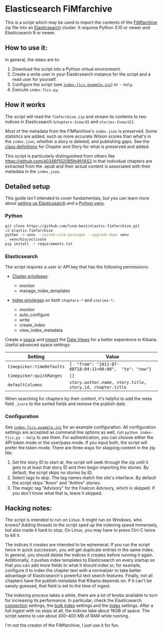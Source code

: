 # Elasticsearch FiMfarchive
This is a script which may be used to import the contents of the [FiMfarchive](https://www.fimfiction.net/user/116950/Fimfarchive) zip file into an [Elasticsearch](https://www.elastic.co/guide/) cluster.  It requires Python 3.10 or newer and Elasticsearch 8 or newer.

## How to use it:

In general, the steps are to:
1. Download the script into a Python virtual environment.
2. Create a write user in your Elasticsearch instance for the script and a read user for yourself.
3. Configure the script (see [`index-fics.example.ini`](index-fics.example.ini)) or `--help`.
4. Execute `index-fics.py`.

## How it works

The script will read the `fimfarchive.zip` and stream its contents to two indices in Elasticsearch (`chapters-{now/d}` and `stories-{now/d}`).

*Most* of the metadata from the FiMfarchive's `index.json` is preserved.  Some statistics are added, such as more accurate Wilson scores than what's in the `index.json`, whether a story is deleted, and publishing gaps. See the [class definitions](esdocs.py) for Chapter and Story for what is preserved and added.

This script is particularly distinguished from others like https://github.com/a0346f102085fe9f/IAS2 in that individual chapters are extracted from the .epub and their actual content is associated with their metadata in the `index.json`.

## Detailed setup
This guide isn't intended to cover fundamentals, but you can learn more about [setting up Elasticsearch](https://www.elastic.co/guide/en/elasticsearch/reference/current/getting-started.html) and a [Python venv](https://docs.python.org/3/library/venv.html).

### Python
```bash
git clone https://github.com/luna-best/elastic-fimfarchive.git
cd elastic-fimfarchive
python -m venv --system-site-packages --upgrade-deps venv
. venv/bin/activate
pip install -r requirements.txt
```

### Elasticsearch
The script requires a user or API key that has the following permissions:

* [Cluster privileges](https://www.elastic.co/guide/en/elasticsearch/reference/current/security-privileges.html#privileges-list-cluster):
	* monitor
	* manage_index_templates

* [Index privileges](https://www.elastic.co/guide/en/elasticsearch/reference/current/security-privileges.html#privileges-list-indices) on both `chapters-*` and `stories-*`:
	* monitor
	* auto_configure
	* write
	* create_index
	* view_index_metadata

Create a [space](https://www.elastic.co/guide/en/kibana/current/xpack-spaces.html) and [import](https://www.elastic.co/guide/en/kibana/current/managing-saved-objects.html) the [Data Views](data%20views.ndjson) for a better experience in Kibana. Useful advanced space settings:

| Setting                   | Value                                                     |
|---------------------------|-----------------------------------------------------------|
| `timepicker:timeDefaults` | `{  "from": "2011-07-08T18:04:11+00:00",  "to": "now"}`   |
| `timepicker:quickRanges`  | `[]`                                                      |
| `defaultColumns`          | `story.author.name, story.title, story.id, chapter.title` |

When searching for chapters by their content, it's helpful to add the meta field `_score` to the sorted fields and remove the publish date.

### Configuration
See [`index-fics.example.ini`](index-fics.example.ini) for an example configuration.  All configuration settings are accepted as command line options as well, run `python index-fics.py --help` to see them. For authentication, you can choose either the API token mode or the user/pass mode. If you input both, the script will prefer the token mode.  There are three ways for skipping content in the zip file:
1. Set the story ID to start at, the script will seek through the zip until it gets to at least that story ID and then begin importing the stories.  By default, the script skips no stories by ID.
2. Select tags to skip.  The tag names match the site's interface. By default the script skips "Anon" and "Anthro" stories.
3. The magic tag "Advisory" for the Foalcon Advisory, which is skipped.  If you don't know what that is, leave it skipped.

## Hacking notes:

The script is intended to run on Linux. It might run on Windows, who knows?  Adding threads to the script sped up the indexing speed immensely, but also made it hard to stop.  On Linux, you may have to press Ctrl-C twice to kill it.

The indices it creates are intended to be ephemeral. If you run the script twice in quick succession, you will get duplicate entries in the same index. In general, you should delete the indices it creates before running it again.  Additionally, it pushes index templates to Elasticsearch on every startup so that you can add more fields to what it should index or, for example, configure it to index the chapter text with a normalizer to take better advantage of Elasticsearch's powerful text search features.  Finally, not all chapters have the publish metadata that Kibana depends on. If it can't be sanely guessed, that field is set to the time of ingest.

The indexing process takes a while, there are a lot of knobs available to turn for increasing its performance.  In particular, check the Elasticsearch [connection](https://github.com/luna-best/elastic-fimfarchive/blob/7b7b51b639321ca7f8f91a88c00f88c3cbca3ac8/index-fics.py#L216) settings, the [bulk index](https://github.com/luna-best/elastic-fimfarchive/blob/7b7b51b639321ca7f8f91a88c00f88c3cbca3ac8/index-fics.py#L247) settings and the [index](https://github.com/luna-best/elastic-fimfarchive/blob/7b7b51b639321ca7f8f91a88c00f88c3cbca3ac8/esdocs.py#L49) settings.  After a full ingest with no skips at all, the indices take about 16GB of space.  The script seems to use about 300-400 MB of RAM while running.

I'm not the creator of the FiMfarchive, I just use it for fun.
